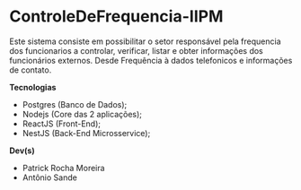 # ControleDeFrequencia-IIPM

Este sistema consiste em possibilitar o setor responsável pela frequencia dos funcionarios a controlar, verificar, listar e obter informações dos funcionários externos.
Desde Frequência à dados telefonicos e informações de contato.

**Tecnologias**
- Postgres (Banco de Dados);
- Nodejs (Core das 2 aplicações);
- ReactJS (Front-End);
- NestJS (Back-End Microsservice);

**Dev(s)**

- Patrick Rocha Moreira
- Antônio Sande
